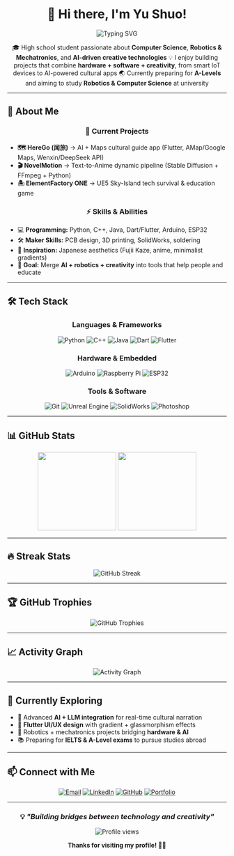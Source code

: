 <div align="center">

# 👋 Hi there, I'm Yu Shuo!

<img src="https://readme-typing-svg.herokuapp.com?font=Fira+Code&pause=1000&color=2196F3&center=true&vCenter=true&width=500&lines=High+school+Computer+Science+enthusiast;Passionate+about+AI+%26+Robotics;Building+creative+tech+solutions;Preparing+for+A-Levels+%26+university" alt="Typing SVG" />

</div>

<div align="center">

🎓 High school student passionate about **Computer Science**, **Robotics & Mechatronics**, and **AI-driven creative technologies**
💡 I enjoy building projects that combine **hardware + software + creativity**, from smart IoT devices to AI-powered cultural apps
🌏 Currently preparing for **A-Levels** and aiming to study **Robotics & Computer Science** at university

</div>

---

## 🚀 About Me

<div align="center">

### 🔭 Current Projects

</div>

- **🗺️ HereGo (闻旅)** → AI + Maps cultural guide app (Flutter, AMap/Google Maps, Wenxin/DeepSeek API)
- **🎬 NovelMotion** → Text-to-Anime dynamic pipeline (Stable Diffusion + FFmpeg + Python)
- **🏝️ ElementFactory ONE** → UE5 Sky-Island tech survival & education game

<div align="center">

### ⚡ Skills & Abilities

</div>

- 💻 **Programming:** Python, C++, Java, Dart/Flutter, Arduino, ESP32
- 🛠️ **Maker Skills:** PCB design, 3D printing, SolidWorks, soldering
- 🎨 **Inspiration:** Japanese aesthetics (Fujii Kaze, anime, minimalist gradients)
- 🎯 **Goal:** Merge **AI + robotics + creativity** into tools that help people and educate

---

## 🛠️ Tech Stack

<div align="center">

### Languages & Frameworks
![Python](https://img.shields.io/badge/-Python-3776AB?style=flat-square&logo=python&logoColor=white)
![C++](https://img.shields.io/badge/-C++-00599C?style=flat-square&logo=c%2B%2B&logoColor=white)
![Java](https://img.shields.io/badge/-Java-007396?style=flat-square&logo=java&logoColor=white)
![Dart](https://img.shields.io/badge/-Dart-0175C2?style=flat-square&logo=dart&logoColor=white)
![Flutter](https://img.shields.io/badge/-Flutter-02569B?style=flat-square&logo=flutter&logoColor=white)

### Hardware & Embedded
![Arduino](https://img.shields.io/badge/-Arduino-00979D?style=flat-square&logo=arduino&logoColor=white)
![Raspberry Pi](https://img.shields.io/badge/-Raspberry%20Pi-A22846?style=flat-square&logo=raspberrypi&logoColor=white)
![ESP32](https://img.shields.io/badge/-ESP32-000000?style=flat-square&logo=espressif&logoColor=white)

### Tools & Software
![Git](https://img.shields.io/badge/-Git-F05032?style=flat-square&logo=git&logoColor=white)
![Unreal Engine](https://img.shields.io/badge/-Unreal%20Engine-313131?style=flat-square&logo=unrealengine&logoColor=white)
![SolidWorks](https://img.shields.io/badge/-SolidWorks-E2231A?style=flat-square&logo=dassaultsystemes&logoColor=white)
![Photoshop](https://img.shields.io/badge/-Photoshop-31A8FF?style=flat-square&logo=adobephotoshop&logoColor=white)

</div>

---

## 📊 GitHub Stats

<div align="center">

<img height="180em" src="https://github-readme-stats.vercel.app/api?username=Bailuer&show_icons=true&theme=tokyonight&include_all_commits=true&count_private=true"/>
<img height="180em" src="https://github-readme-stats.vercel.app/api/top-langs/?username=Bailuer&layout=compact&langs_count=8&theme=tokyonight&count_private=true"/>

</div>

---

## 🔥 Streak Stats

<div align="center">

<img src="https://github-readme-streak-stats.herokuapp.com/?user=Bailuer&theme=tokyonight" alt="GitHub Streak" />

</div>

---

## 🏆 GitHub Trophies

<div align="center">

<img src="https://github-profile-trophy.vercel.app/?username=Bailuer&theme=tokyonight&no-frame=false&no-bg=true&margin-w=4" alt="GitHub Trophies" />

</div>

---

## 📈 Activity Graph

<div align="center">

<img src="https://github-readme-activity-graph.vercel.app/graph?username=Bailuer&theme=tokyo-night" alt="Activity Graph" />

</div>

---

## 🌱 Currently Exploring

- 🤖 Advanced **AI + LLM integration** for real-time cultural narration
- 🎨 **Flutter UI/UX design** with gradient + glassmorphism effects
- 🔧 Robotics + mechatronics projects bridging **hardware & AI**
- 📚 Preparing for **IELTS & A-Level exams** to pursue studies abroad

---

## 📫 Connect with Me

<div align="center">

[![Email](https://img.shields.io/badge/-Email-D14836?style=for-the-badge&logo=gmail&logoColor=white)](mailto:your.email@example.com)
[![LinkedIn](https://img.shields.io/badge/-LinkedIn-0077B5?style=for-the-badge&logo=linkedin&logoColor=white)](https://linkedin.com/in/YOUR_LINKEDIN)
[![GitHub](https://img.shields.io/badge/-GitHub-181717?style=for-the-badge&logo=github&logoColor=white)](https://github.com/Bailuer)
[![Portfolio](https://img.shields.io/badge/-Portfolio-FF5722?style=for-the-badge&logo=firefox&logoColor=white)](https://yourportfolio.com)

</div>

---

<div align="center">

### 💡 *"Building bridges between technology and creativity"*

<img src="https://komarev.com/ghpvc/?username=Bailuer&label=Profile%20views&color=0e75b6&style=flat" alt="Profile views" />

**Thanks for visiting my profile! 🚀✨**

</div>  
